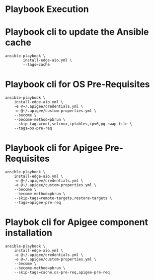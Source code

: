 # Playbook Execution

# Playbook cli to update the Ansible cache
    ansible-playbook \
            install-edge-aio.yml \
            --tags=cache

# Playbook cli for OS Pre-Requisites
    ansible-playbook \
        install-edge-aio.yml \
        -e @~/.apigee/credentials.yml \
        -e @~/.apigee/custom-properties.yml \
        --become \
        --become-method=pbrun \
        --skip-tags=root,selinux,iptables,ipv6,pg-swap-file \
        --tags=os-pre-req

# Playbook cli for Apigee Pre-Requisites
    ansible-playbook \
        install-edge-aio.yml \
        -e @~/.apigee/credentials.yml \
        -e @~/.apigee/custom-properties.yml \
        --become \
        --become-method=pbrun \
        --skip-tags=remote-targets,restore-targets \
        --tags=apigee-pre-req

# Playbok cli for Apigee component installation
    ansible-playbook \
        install-edge-aio.yml \
        -e @~/.apigee/credentials.yml \
        -e @~/.apigee/custom-properties.yml \
        --become \
        --become-method=pbrun \
        --skip-tags=cache,os-pre-req,apigee-pre-req

